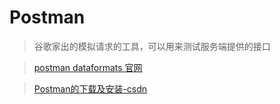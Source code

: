 # Postman

> 谷歌家出的模拟请求的工具，可以用来测试服务端提供的接口

> [postman dataformats 官网](https://www.getpostman.com/docs/v6/postman/collections/data_formats)

> [Postman的下载及安装-csdn](https://blog.csdn.net/zzy1078689276/article/details/77528249)
